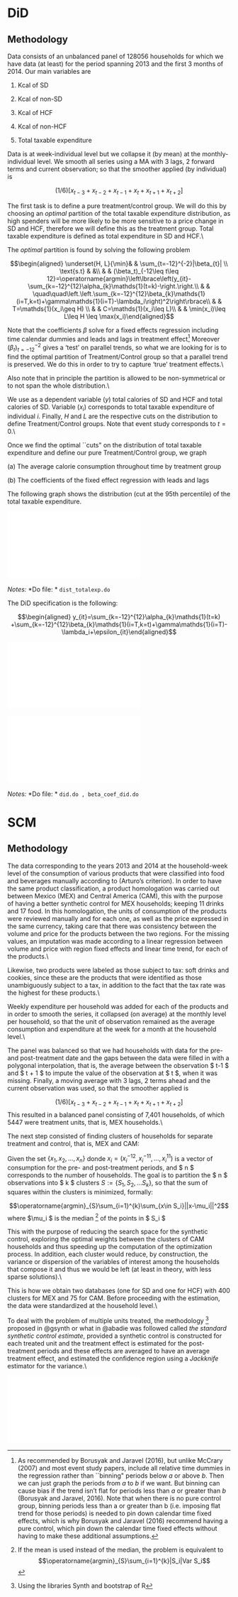 DiD
===

Methodology
-----------

Data consists of an unbalanced panel of 128056 households for which we
have data (at least) for the period spanning 2013 and the first 3 months
of 2014. Our main variables are

1.  Kcal of SD

2.  Kcal of non-SD

3.  Kcal of HCF

4.  Kcal of non-HCF

5.  Total taxable expenditure

Data is at week-individual level but we collapse it (by mean) at the
monthly-individual level. We smooth all series using a MA with 3 lags, 2
forward terms and current observation; so that the smoother applied (by
individual) is

$$(1/6)[x_{t-3} + x_{t-2} + x_{t-1} + x_{t} + x_{t+1} + x_{t+2}]$$

The first task is to define a pure treatment/control group. We will do
this by choosing an *optimal* partition of the total taxable expenditure
distribution, as high spenders will be more likely to be more sensitive
to a price change in SD and HCF, therefore we will define this as the
treatment group. Total taxable expenditure is defined as total
expenditure in SD and HCF.\

The *optimal* partition is found by solving the following problem

$$\begin{aligned}
\underset{H, L}{\min}& & \sum_{t=-12}^{-2}|\beta_{t}| \\
\text{s.t} & &\\
& & (\beta_t)_{-12\leq t\leq 12}=\operatorname{argmin}\left\lbrace\left(y_{it}-\sum_{k=-12}^{12}\alpha_{k}\mathds{1}(t=k)-\right.\right.\\
& & \quad\quad\left.\left.\sum_{k=-12}^{12}\beta_{k}\mathds{1}(i=T,k=t)+\gamma\mathds{1}(i=T)-\lambda_i\right)^2\right\rbrace\\
& & T=\mathds{1}(x_i\geq H) \\
& & C=\mathds{1}(x_i\leq L)\\
& & \min(x_i)\leq L\leq H \leq \max(x_i)\end{aligned}$$

Note that the coefficients $\beta$ solve for a fixed effects regression
including time calendar dummies and leads and lags in treatment
effect[^1] Moreover $(\beta_t)_{t=-12}^{-2}$ gives a ‘test’ on parallel
trends, so what we are looking for is to find the optimal partition of
Treatment/Control group so that a parallel trend is preserved. We do
this in order to try to capture ‘true’ treatment effects.\

Also note that in principle the partition is allowed to be
non-symmetrical or to not span the whole distribution.\

We use as a dependent variable ($y$) total calories of SD and HCF and
total calories of SD. Variable ($x_i$) corresponds to total taxable
expenditure of individual $i$. Finally, $H$ and $L$ are the respective
cuts on the distribution to define Treatment/Control groups. Note that
event study corresponds to $t=0$.\

Once we find the optimal \`\`cuts" on the distribution of total taxable
expenditure and define our pure Treatment/Control group, we graph

(a) The average calorie consumption throughout time by treatment group

(b) The coefficients of the fixed effect regression with leads and lags

The following graph shows the distribution (cut at the 95th percentile)
of the total taxable expenditure.

![alt text](dist_te.pdf)

<span>*Notes:* </span> <span>*Do file: * `dist_totalexp.do`</span>

The DiD specification is the following:

$$\begin{aligned}
    y_{it}=\sum_{k=-12}^{12}\alpha_{k}\mathds{1}(t=k) +\sum_{k=-12}^{12}\beta_{k}\mathds{1}(i=T,k=t)+\gamma\mathds{1}(i=T)-\lambda_i+\epsilon_{it}\end{aligned}$$

![alt text](betas_did_hcf_kcal_1_1.pdf)

![alt text](betas_did_sd_kcal_2_1.pdf)

<span>*Notes:*</span> <span>*Do file: *
`did.do , beta_coef_did.do `</span>

SCM
===

Methodology
-----------

The data corresponding to the years 2013 and 2014 at the household-week
level of the consumption of various products that were classified into
food and beverages manually according to (Arturo’s criterion). In order
to have the same product classification, a product homologation was
carried out between Mexico (MEX) and Central America (CAM), this with
the purpose of having a better synthetic control for MEX households;
keeping 11 drinks and 17 food. In this homologation, the units of
consumption of the products were reviewed manually and for each one, as
well as the price expressed in the same currency, taking care that there
was consistency between the volume and price for the products between
the two regions. For the missing values, an imputation was made
according to a linear regression between volume and price with region
fixed effects and linear time trend, for each of the products.\

Likewise, two products were labeled as those subject to tax: soft drinks
and cookies, since these are the products that were identified as those
unambiguously subject to a tax, in addition to the fact that the tax
rate was the highest for these products.\

Weekly expenditure per household was added for each of the products and
in order to smooth the series, it collapsed (on average) at the monthly
level per household, so that the unit of observation remained as the
average consumption and expenditure at the week for a month at the
household level.\

The panel was balanced so that we had households with data for the pre-
and post-treatment date and the gaps between the data were filled in
with a polygonal interpolation, that is, the average between the
observation $ t-1 $ and $ t + 1 $ to impute the value of the observation
at $ t $, when it was missing. Finally, a moving average with 3 lags, 2
terms ahead and the current observation was used, so that the smoother
applied is

$$(1/6)[x_{t-3} + x_{t-2} + x_{t-1} + x_{t} + x_{t+1} + x_{t+2}]$$ This
resulted in a balanced panel consisting of 7,401 households, of which
5447 were treatment units, that is, MEX households.\

The next step consisted of finding clusters of households for separate
treatment and control, that is, MEX and CAM:

Given the set $\lbrace x_1,x_2,\ldots,x_n\rbrace$ donde
$x_i=(x_i^{-12},x_i^{-11},\ldots,x_i^{11})$ is a vector of consumption
for the pre- and post-treatment periods, and $ n $ corresponds to the
number of households. The goal is to partition the $ n $ observations
into $ k $ clusters $S:=\lbrace S_1,S_2,\ldots S_k\rbrace$, so that the
sum of squares within the clusters is minimized, formally:

$$\operatorname{argmin}_{S}\sum_{i=1}^{k}\sum_{x\in S_i}||x-\mu_i||^2$$
where $\mu_i $ is the median [^2] of the points in $ S_i $

This with the purpose of reducing the search space for the synthetic
control, exploring the optimal weights between the clusters of CAM
households and thus speeding up the computation of the optimization
process. In addition, each cluster would reduce, by construction, the
variance or dispersion of the variables of interest among the households
that compose it and thus we would be left (at least in theory, with less
sparse solutions).\

This is how we obtain two databases (one for SD and one for HCF) with
400 clusters for MEX and 75 for CAM. Before proceeding with the
estimation, the data were standardized at the household level.\

To deal with the problem of multiple units treated, the methodology [^3]
proposed in @gsynth or what in @abadie was followed called *the standard
synthetic control estimate*, provided a synthetic control is constructed
for each treated unit and the treatment effect is estimated for the
post-treatment periods and these effects are averaged to have an average
treatment effect, and estimated the confidence region using a
*Jackknife* estimator for the variance.\

![alt text](SD_scm_smooth_99.pdf)

[^1]: As recommended by Borusyak and Jaravel (2016), but unlike McCrary
    (2007) and most event study papers, include all relative time
    dummies in the regression rather than \`\`binning" periods below $a$
    or above $b$. Then we can just graph the periods from $a$ to $b$ if
    we want. But binning can cause bias if the trend isn’t flat for
    periods less than $a$ or greater than $b$ (Borusyak and Jaravel,
    2016). Note that when there is no pure control group, binning
    periods less than a or greater than b (i.e. imposing flat trend for
    those periods) is needed to pin down calendar time fixed effects,
    which is why Borusyak and Jaravel (2016) recommend having a pure
    control, which pin down the calendar time fixed effects without
    having to make these additional assumptions.

[^2]: If the mean is used instead of the median, the problem is
    equivalent to
    $$\operatorname{argmin}_{S}\sum_{i=1}^{k}|S_i|Var S_i$$

[^3]: Using the libraries Synth and bootstrap of R
